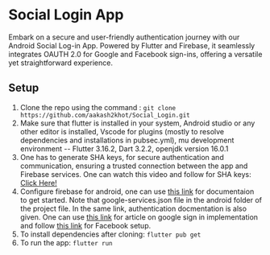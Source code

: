 # Social Login App

Embark on a secure and user-friendly authentication journey with our Android Social Log-in App. Powered by Flutter and Firebase, it seamlessly integrates OAUTH 2.0 for Google and Facebook sign-ins, offering a versatile yet straightforward experience.

## Setup

1. Clone the repo using the command : `git clone https://github.com/aakash2khot/Social_Login.git`
2. Make sure that flutter is installed in your system, Android studio or any other editor is installed, Vscode for plugins (mostly to resolve dependencies and installations in pubsec.yml), mu development environment -- Flutter 3.16.2, Dart 3.2.2, openjdk version 16.0.1
3. One has to generate SHA keys, for secure authentication and communication, ensuring a trusted connection between the app and Firebase services. One can watch this video and follow for SHA keys: [Click Here!](https://www.youtube.com/watch?v=wGOTwojezy8)
4. Configure firebase for android, one can use [this link](https://firebase.google.com/docs/auth/flutter/start) for documentaion to get started. Note that google-services.json file in the android folder of the project file. In the same link, authentication docmentation is also given. One can use [this link](https://medium.com/flutter-community/flutter-implementing-google-sign-in-71888bca24ed) for article on google sign in implementation and follow [this link](https://www.youtube.com/watch?v=AG_hO03Vyto) for Facebook setup.
5. To install dependencies after cloning: `flutter pub get`
6. To run the app: `flutter run`
